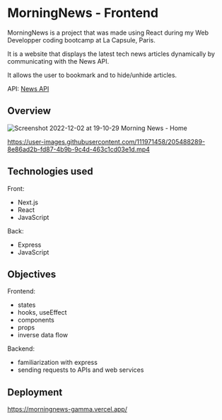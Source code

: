 # MorningNews - Frontend

MorningNews is a project that was made using React during my Web Developper coding bootcamp at La Capsule, Paris.

It is a website that displays the latest tech news articles dynamically by communicating with the News API.

It allows the user to bookmark and to hide/unhide articles.

API: [News API](https://newsapi.org/)


## Overview
![Screenshot 2022-12-02 at 19-10-29 Morning News - Home](https://user-images.githubusercontent.com/111971458/205358380-28cc9a31-c708-4d68-8212-19799244718c.png)


https://user-images.githubusercontent.com/111971458/205488289-8e86ad2b-fd87-4b9b-9c4d-463c1cd03e1d.mp4




## Technologies used

Front:
+ Next.js
+ React
+ JavaScript

Back:
+ Express
+ JavaScript


## Objectives

Frontend:
+ states
+ hooks, useEffect
+ components
+ props
+ inverse data flow

Backend:
+ familiarization with express
+ sending requests to APIs and web services


## Deployment
https://morningnews-gamma.vercel.app/
